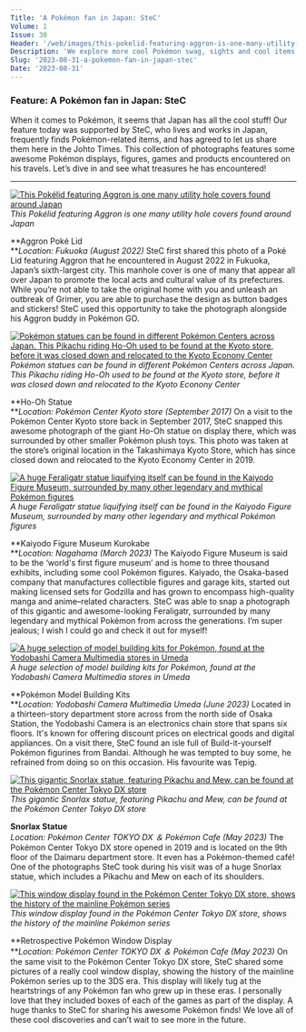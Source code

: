 ```yaml
---
Title: 'A Pokémon fan in Japan: SteC'
Volume: 1
Issue: 30
Header: '/web/images/this-pokelid-featuring-aggron-is-one-many-utility-hole-covers-found-around-japan.jpeg'
Description: 'We explore more cool Pokémon swag, sights and cool items from a fan in Japan called SteC. We also have more Pokémon news and more of your contributions from the Johto Times mailbag!'
Slug: '2023-08-31-a-pokemon-fan-in-japan-stec'
Date: '2023-08-31'
---
```

### Feature: A Pokémon fan in Japan: SteC
When it comes to Pokémon, it seems that Japan has all the cool stuff! Our feature today was supported by SteC, who lives and works in Japan, frequently finds Pokémon-related items, and has agreed to let us share them here in the Johto Times. This collection of photographs features some awesome Pokémon displays, figures, games and products encountered on his travels. Let’s dive in and see what treasures he has encountered!
* * *

[![This Pokélid featuring Aggron is one many utility hole covers found around Japan](/web/images/this-pokelid-featuring-aggron-is-one-many-utility-hole-covers-found-around-japan.jpeg)](/web/images/this-pokelid-featuring-aggron-is-one-many-utility-hole-covers-found-around-japan.jpeg)*This Pokélid featuring Aggron is one many utility hole covers found around Japan*

**Aggron Poké Lid  
**_Location: Fukuoka (August 2022)_
SteC first shared this photo of a Poké Lid featuring Aggron that he encountered in August 2022 in Fukuoka, Japan’s sixth-largest city. This manhole cover is one of many that appear all over Japan to promote the local acts and cultural value of its prefectures. While you’re not able to take the original home with you and unleash an outbreak of Grimer, you are able to purchase the design as button badges and stickers! SteC used this opportunity to take the photograph alongside his Aggron buddy in Pokémon GO.

[![Pokémon statues can be found in different Pokémon Centers across Japan. This Pikachu riding Ho-Oh used to be found at the Kyoto store, before it was closed down and relocated to the Kyoto Econony Center](/web/images/pokemon-statues-can-be-found-in-different-pokemon-centers-across-japan-this-pikachu-riding-ho-oh-use.jpeg)](/web/images/pokemon-statues-can-be-found-in-different-pokemon-centers-across-japan-this-pikachu-riding-ho-oh-use.jpeg)*Pokémon statues can be found in different Pokémon Centers across Japan. This Pikachu riding Ho-Oh used to be found at the Kyoto store, before it was closed down and relocated to the Kyoto Econony Center*

**Ho-Oh Statue  
**_Location: Pokémon Center Kyoto store (September 2017)_
On a visit to the Pokémon Center Kyoto store back in September 2017, SteC snapped this awesome photograph of the giant Ho-Oh statue on display there, which was surrounded by other smaller Pokémon plush toys. This photo was taken at the store’s original location in the Takashimaya Kyoto Store, which has since closed down and relocated to the Kyoto Economy Center in 2019.

[![A huge Feraligatr statue liquifying itself can be found in the Kaiyodo Figure Museum, surrounded by many other legendary and mythical Pokémon figures](/web/images/a-huge-feraligatr-statue-liquifying-itself-can-be-found-in-the-kaiyodo-figure-museum-surrounded-by-m.jpeg)](/web/images/a-huge-feraligatr-statue-liquifying-itself-can-be-found-in-the-kaiyodo-figure-museum-surrounded-by-m.jpeg)*A huge Feraligatr statue liquifying itself can be found in the Kaiyodo Figure Museum, surrounded by many other legendary and mythical Pokémon figures*

**Kaiyodo Figure Museum Kurokabe  
**_Location: Nagahama (March 2023)_
The Kaiyodo Figure Museum is said to be the ‘world's first figure museum’ and is home to three thousand exhibits, including some cool Pokémon figures. Kaiyado, the Osaka-based company that manufactures collectible figures and garage kits, started out making licensed sets for Godzilla and has grown to encompass high-quality manga and anime–related characters. SteC was able to snap a photograph of this gigantic and awesome-looking Feraligatr, surrounded by many legendary and mythical Pokémon from across the generations. I’m super jealous; I wish I could go and check it out for myself!

[![A huge selection of model building kits for Pokémon, found at the Yodobashi Camera Multimedia stores in Umeda](/web/images/a-huge-selection-of-model-building-kits-for-pokemon-found-at-the-yodobashi-camera-multimedia-stores-.jpeg)](/web/images/a-huge-selection-of-model-building-kits-for-pokemon-found-at-the-yodobashi-camera-multimedia-stores-.jpeg)*A huge selection of model building kits for Pokémon, found at the Yodobashi Camera Multimedia stores in Umeda*

**Pokémon Model Building Kits  
**_Location: Yodobashi Camera Multimedia Umeda (June 2023)_
Located in a thirteen-story department store across from the north side of Osaka Station, the Yodobashi Camera is an electronics chain store that spans six floors. It's known for offering discount prices on electrical goods and digital appliances. On a visit there, SteC found an isle full of Build-it-yourself Pokémon figurines from Bandai. Although he was tempted to buy some, he refrained from doing so on this occasion. His favourite was Tepig.

[![This gigantic Snorlax statue, featuring Pikachu and Mew, can be found at the Pokémon Center Tokyo DX store](/web/images/this-gigantic-snorlax-statue-featuring-pikachu-and-mew-can-be-found-at-the-pokemon-center-tokyo-dx-s.jpeg)](/web/images/this-gigantic-snorlax-statue-featuring-pikachu-and-mew-can-be-found-at-the-pokemon-center-tokyo-dx-s.jpeg)*This gigantic Snorlax statue, featuring Pikachu and Mew, can be found at the Pokémon Center Tokyo DX store*

**Snorlax Statue**  
_Location: Pokémon Center TOKYO DX ＆ Pokémon Cafe (May 2023)_
The Pokémon Center Tokyo DX store opened in 2019 and is located on the 9th floor of the Daimaru department store. It even has a Pokémon-themed café! One of the photographs SteC took during his visit was of a huge Snorlax statue, which includes a Pikachu and Mew on each of its shoulders.

[![This window display found in the Pokémon Center Tokyo DX store, shows the history of the mainline Pokémon series](/web/images/this-window-display-found-in-the-pokemon-center-tokyo-dx-store-shows-the-history-of-the-mainline-pok.jpeg)](/web/images/this-window-display-found-in-the-pokemon-center-tokyo-dx-store-shows-the-history-of-the-mainline-pok.jpeg)*This window display found in the Pokémon Center Tokyo DX store, shows the history of the mainline Pokémon series*

**Retrospective Pokémon Window Display  
**_Location: Pokémon Center TOKYO DX ＆ Pokémon Cafe (May 2023)_
On the same visit to the Pokémon Center Tokyo DX store, SteC shared some pictures of a really cool window display, showing the history of the mainline Pokémon series up to the 3DS era. This display will likely tug at the heartstrings of any Pokémon fan who grew up in these eras. I personally love that they included boxes of each of the games as part of the display.
A huge thanks to SteC for sharing his awesome Pokémon finds! We love all of these cool discoveries and can’t wait to see more in the future.